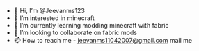 - 👋 Hi, I’m @Jeevanms123
- 👀 I’m interested in minecraft
- 🌱 I’m currently learning modding minecraft with fabric
- 💞️ I’m looking to collaborate on fabric mods
- 📫 How to reach me - jeevanms11042007@gmail.com   mail me

<!---
Jeevanms123/Jeevanms123 is a ✨ special ✨ repository because its `README.md` (this file) appears on your GitHub profile.
You can click the Preview link to take a look at your changes.
--->
